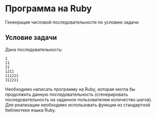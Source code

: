 # Программа на Ruby

Гененрация числовой последовательности по условию задачи

## Условие задачи

Дана последовательность:

```
1
11
21
1211
111221
312211
```
Необходимо написать программу на Ruby, которая могла бы продолжить данную последовательность (сгенерировать последовательность на заданное пользователем количество шагов). Для реализации необходимо использовать функции из стандартной библиотеки языка Ruby.
